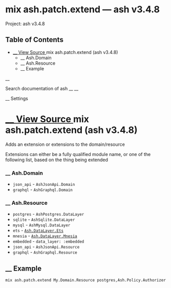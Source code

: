 # mix ash.patch.extend — ash v3.4.8

Project: ash v3.4.8

## Table of Contents

- [ __ View Source ](external_link) mix ash.patch.extend (ash v3.4.8)
    - __ Ash.Domain
    - __ Ash.Resource
  - __ Example

__

Search documentation of ash __ __

__ Settings

#  [ __ View Source ](external_link) mix ash.patch.extend (ash v3.4.8)

Adds an extension or extensions to the domain/resource

Extensions can either be a fully qualified module name, or one of the following list, based on the thing being extended

###  __ Ash.Domain

  * `json_api` \- `AshJsonApi.Domain`
  * `graphql` \- `AshGraphql.Domain`



###  __ Ash.Resource

  * `postgres` \- `AshPostgres.DataLayer`
  * `sqlite` \- `AshSqlite.DataLayer`
  * `mysql` \- `AshMysql.DataLayer`
  * `ets` \- [`Ash.DataLayer.Ets`](external_link)
  * `mnesia` \- [`Ash.DataLayer.Mnesia`](external_link)
  * `embedded` \- `data_layer: :embedded`
  * `json_api` \- `AshJsonApi.Resource`
  * `graphql` \- `AshGraphql.Resource`



##  __ Example
    
    
    mix ash.patch.extend My.Domain.Resource postgres,Ash.Policy.Authorizer
    
